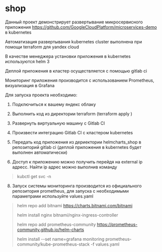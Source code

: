 # shop
Данный проект демонстрирует развертывание микросервисного приложения https://github.com/GoogleCloudPlatform/microservices-demo в kubernetes </p>
Автоматизация развертывания kubernetes cluster выполнена при помощи terraform для yandex cloud </p>
В качестве менеджера установки приложения в kubernetes используются helm 3 </p>
Деплой приложения в кластер осуществляется c помощью gitlab ci </p>
Мониторинг приложения производится с использованием Prometheus, визуализация в Grafana </p>

Для запуска проекта необходимо: </p>
1. Подключиться к вашему яндекс облаку </p>
2. Выполнить код из директории terraform  (terraform apply ) </p>
3. Развернуть виртуальную машину с Gitlab CI </p>
4. Произвести интеграцию Gitlab CI c кластером kubernetes </p>
5. Передать код приложения из дериектории helmcharts_shop в репозиторий gitlab ci (деплой приложения в kubernetes будет выполнен автоматически) </p>
6. Доступ к приложению можно получить перейдя на external ip адресс. Найти ip адрес можно выполнив команду </p>
>kubctl get svc -n <namespace>  </p>
8. Запуск системы мониторинга производится из официального репозитория prometheus, для запуска с необходимыми параметрами используйте values.yaml </p>

>helm repo add bitnami https://charts.bitnami.com/bitnami </p>
>helm install nginx  bitnami/nginx-ingress-controller </p>
>helm repo add prometheus-community https://prometheus-community.github.io/helm-charts </p>
>helm install --set name=grafana monitoring prometheus-community/kube-prometheus-stack -f values.yaml </p>
